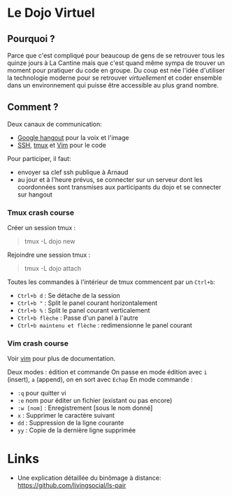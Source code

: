 # Le Dojo Virtuel

## Pourquoi ?

Parce que c'est compliqué pour beaucoup de gens de se retrouver tous les quinze jours à La Cantine mais que c'est
quand même sympa de trouver un moment pour pratiquer du code en groupe. Du coup est née l'idée d'utiliser la technologie moderne
pour se retrouver *virtuellement* et coder ensemble dans un environnement qui puisse être accessible au plus grand nombre.

## Comment ?

Deux canaux de communication:
* [Google hangout](https://tools.google.com/dlpage/hangoutplugin) pour la voix et l'image
* [SSH](https://en.wikipedia.org/wiki/Secure_Shell),  [tmux](http://tmux.sourceforge.net) et [Vim](http://www.vim.org) pour le code

Pour participer, il faut:

* envoyer sa clef ssh publique à Arnaud
* au jour et à l'heure prévus, se connecter sur un serveur dont les coordonnées sont transmises aux participants du dojo et se
  connecter sur hangout

### Tmux crash course

Créer un session tmux :

> tmux -L dojo new

Rejoindre une session tmux :

> tmux -L dojo attach

Toutes les commandes à l'intérieur de tmux commencent par un `Ctrl+b`:

* `Ctrl+b d` : Se détache de la session
* `Ctrl+b "` : Split le panel courant horizontalement
* `Ctrl+b %` : Split le panel courant verticalement
* `Ctrl+b flèche` : Passe d'un panel à l'autre
* `Ctrl+b maintenu et flèche` : redimensionne le panel courant

### Vim crash course

Voir [vim](http://www.vim.org) pour plus de documentation.

Deux modes : édition et commande
On passe en mode édition avec `i` (insert), `a` (append), on en sort avec `Echap`
En mode commande :
* `:q` pour quitter vi
* `:e` nom pour éditer un fichier (existant ou pas encore)
* `:w [nom]` : Enregistrement [sous le nom donné]
* `x` : Supprimer le caractère suivant
* `dd` : Suppression de la ligne courante
* `yy` : Copie de la dernière ligne supprimée

# Links

* Une explication détaillée du binômage à distance: https://github.com/livingsocial/ls-pair
